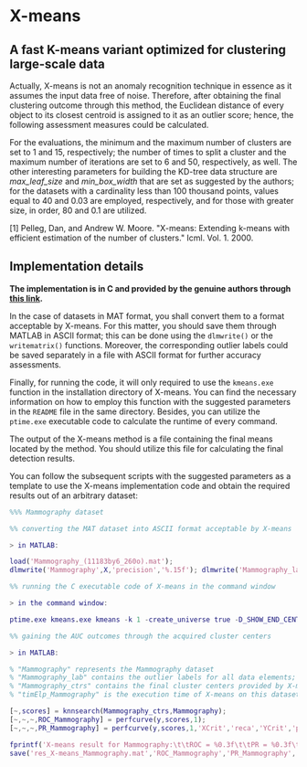 # X-means

## A fast K-means variant optimized for clustering large-scale data

Actually, X-means is not an anomaly recognition technique in essence as it assumes the input data free of noise. Therefore, after obtaining the final clustering outcome through this method, the Euclidean distance of every object to its closest centroid is assigned to it as an outlier score; hence, the following assessment measures could be calculated.

For the evaluations, the minimum and the maximum number of clusters are set to 1 and 15, respectively; the number of times to split a cluster and the maximum number of iterations are set to 6 and 50, respectively, as well. The other interesting parameters for building the KD-tree data structure are *max_leaf_size* and *min_box_width* that are set as suggested by the authors; for the datasets with a cardinality less than 100 thousand points, values equal to 40 and 0.03 are employed, respectively, and for those with greater size, in order, 80 and 0.1 are utilized.

[1] Pelleg, Dan, and Andrew W. Moore. "X-means: Extending k-means with efficient estimation of the number of clusters." Icml. Vol. 1. 2000.

## Implementation details

**The implementation is in C and provided by the genuine authors through [this link](https://www.cs.cmu.edu/~dpelleg/kmeans.html).**

In the case of datasets in MAT format, you shall convert them to a format acceptable by X-means. For this matter, you should save them through MATLAB in ASCII format; this can be done using the `dlmwrite()` or the `writematrix()` functions. Moreover, the corresponding outlier labels could be saved separately in a file with ASCII format for further accuracy assessments.

Finally, for running the code, it will only required to use the `kmeans.exe` function in the installation directory of X-means. You can find the necessary information on how to employ this function with the suggested parameters in the `README` file in the same directory. Besides, you can utilize the `ptime.exe` executable code to calculate the runtime of every command.

The output of the X-means method is a file containing the final means located by the method. You should utilize this file for calculating the final detection results.

You can follow the subsequent scripts with the suggested parameters as a template to use the X-means implementation code and obtain the required results out of an arbitrary dataset:

```matlab
%%% Mammography dataset
```

```matlab
%% converting the MAT dataset into ASCII format acceptable by X-means

> in MATLAB:

load('Mammography_(11183by6_260o).mat');
dlmwrite('Mammography',X,'precision','%.15f'); dlmwrite('Mammography_lab',y);
```

```matlab
%% running the C executable code of X-means in the command window

> in the command window:

ptime.exe kmeans.exe kmeans -k 1 -create_universe true -D_SHOW_END_CENTERS -method blacklist -max_leaf_size 40 -min_box_width 0.03 -cutoff_factor 0.5 -max_iter 50 -num_splits 6 -max_ctrs 15 -in Mammography -save_ctrs Mammography_ctrs
```

```matlab
%% gaining the AUC outcomes through the acquired cluster centers

> in MATLAB:

% "Mammography" represents the Mammography dataset
% "Mammography_lab" contains the outlier labels for all data elements; 0 for inliers, and 1 for outliers
% "Mammography_ctrs" contains the final cluster centers provided by X-means as output
% "timElp_Mammography" is the execution time of X-means on this dataset

[~,scores] = knnsearch(Mammography_ctrs,Mammography);
[~,~,~,ROC_Mammography] = perfcurve(y,scores,1);
[~,~,~,PR_Mammography] = perfcurve(y,scores,1,'XCrit','reca','YCrit','prec');

fprintf('X-means result for Mammography:\t\tROC = %0.3f\t\tPR = %0.3f\t\telpsTime = %0.3f sec\n\n',ROC_Mammography,PR_Mammography,timElp_Mammography);
save('res_X-means_Mammography.mat','ROC_Mammography','PR_Mammography','timElp_Mammography');
```
